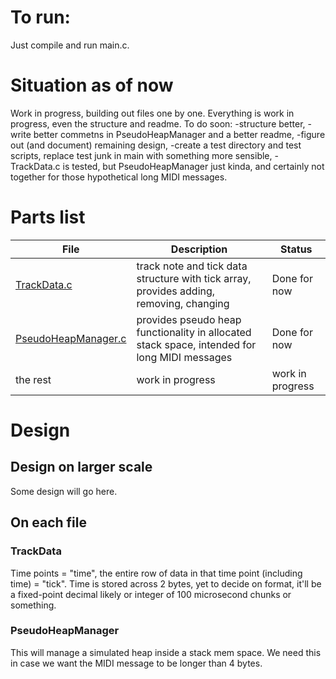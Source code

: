 # To run:
Just compile and run main.c.
# Situation as of now
Work in progress, building out files one by one.
Everything is work in progress, even the structure and readme.
To do soon:
-structure better,
-write better commetns in PseudoHeapManager and a better readme,
-figure out (and document) remaining design,
-create a test directory and test scripts, replace test junk in main with something more sensible,
-TrackData.c is tested, but PseudoHeapManager just kinda, and certainly not together for those hypothetical long MIDI messages.

# Parts list
| File | Description | Status |
| ----------- | ----------- | ----------- |
| [TrackData.c](#trackdata) | track note and tick data structure with tick array, provides adding, removing, changing | Done for now |
| [PseudoHeapManager.c](#PseudoHeapManager) | provides pseudo heap functionality in allocated stack space, intended for long MIDI messages | Done for now |
| the rest | work in progress | work in progress |


# Design
## Design on larger scale
Some design will go here.
## On each file 
### TrackData
Time points = "time", the entire row of data in that time point (including time) = "tick".
Time is stored across 2 bytes, yet to decide on format, it'll be a fixed-point decimal likely or integer of 100 microsecond chunks or something. 
### PseudoHeapManager
This will manage a simulated heap inside a stack mem space. We need this in case we want the MIDI message to be longer than 4 bytes. 